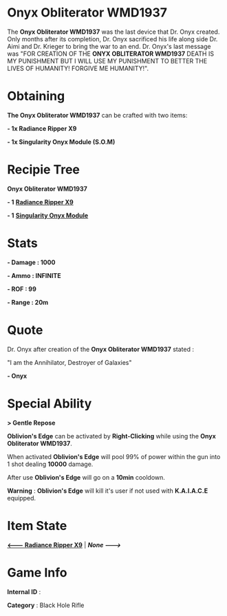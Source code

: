 # Onyx Obliterator WMD1937

The **Onyx Obliterator WMD1937** was the last device that Dr. Onyx created. Only months after its completion, Dr. Onyx sacrificed his life along side Dr. Aimi and Dr. Krieger to bring the war to an end. Dr. Onyx's last message was "FOR CREATION OF THE **ONYX OBLITERATOR WMD1937** DEATH IS MY PUNISHMENT BUT I WILL USE MY PUNISHMENT TO BETTER THE LIVES OF HUMANITY! FORGIVE ME HUMANITY!".

# Obtaining

**The Onyx Obliterator WMD1937** can be crafted with two items: 

**- 1x Radiance Ripper X9**

**- 1x Singularity Onyx Module (S.O.M)**

# Recipie Tree

**Onyx Obliterator WMD1937**

**- 1** [**Radiance Ripper X9**](https://github.com/AlphaMC0/Lone-Martian/blob/main/Guns/Radiance%20Ripper%20X9.md)

**- 1** [**Singularity Onyx Module**](https://github.com/AlphaMC0/Lone-Martian/blob/main/Upgrade%20Modules/Singularity%20Onyx%20Module%20(S.O.M).md)

# Stats

**- Damage : 1000**

**- Ammo : INFINITE**

**- ROF : 99**

**- Range : 20m**

# Quote

Dr. Onyx after creation of the **Onyx Obliterator WMD1937** stated :

"I am the Annihilator, Destroyer of Galaxies"

**- Onyx**

# Special Ability

**> Gentle Repose**

**Oblivion's Edge** can be activated by **Right-Clicking** while using the **Onyx Obliterator WMD1937**.

When activated **Oblivion's Edge** will pool 99% of power within the gun into 1 shot dealing **10000** damage.

After use **Oblivion's Edge** will go on a **10min** cooldown.

**Warning** : **Oblivion's Edge** will kill it's user if not used with **K.A.I.A.C.E** equipped.

# Item State

[**<--- Radiance Ripper X9**](https://github.com/AlphaMC0/Lone-Martian/blob/main/Guns/Radiance%20Ripper%20X9.md) | ***None --->***

# Game Info

**Internal ID** : 

**Category** : Black Hole Rifle
